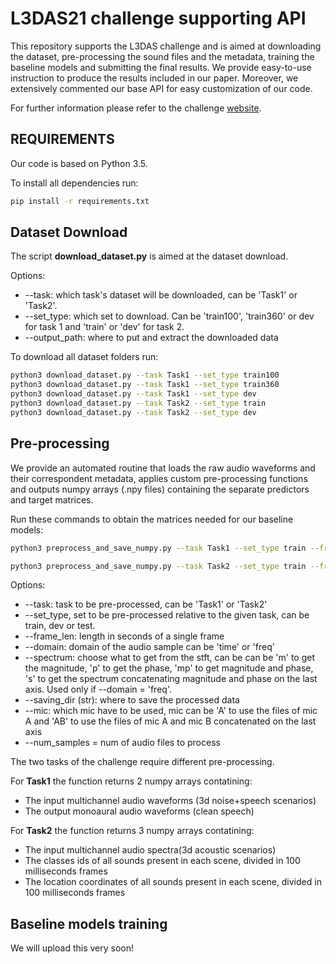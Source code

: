 # L3DAS21 challenge supporting API
This repository supports the L3DAS challenge and is aimed at downloading the dataset, pre-processing the sound files and the metadata, training the baseline models and submitting the final results.
We provide easy-to-use instruction to produce the results included in our paper.
Moreover, we extensively commented our base API for easy customization of our code.

For further information please refer to the challenge [website](https://sites.google.com/uniroma1.it/l3das/home?authuser=0).



## REQUIREMENTS
Our code is based on Python 3.5.

To install all dependencies run:
```bash
pip install -r requirements.txt
```
## Dataset Download
The script **download_dataset.py** is aimed at the dataset download.

Options:
* --task: which task's dataset will be downloaded, can be 'Task1' or 'Task2'.
* --set_type: which set to download. Can be 'train100', 'train360' or dev for task 1 and 'train' or 'dev' for task 2.
* --output_path: where to put and extract the downloaded data

To download all dataset folders run:
```bash
python3 download_dataset.py --task Task1 --set_type train100
python3 download_dataset.py --task Task1 --set_type train360
python3 download_dataset.py --task Task1 --set_type dev
python3 download_dataset.py --task Task2 --set_type train
python3 download_dataset.py --task Task2 --set_type dev
```

## Pre-processing
We provide an automated routine that loads the raw audio waveforms and their correspondent metadata, applies custom pre-processing functions and outputs numpy arrays (.npy files) containing the separate predictors and target matrices.

Run these commands to obtain the matrices needed for our baseline models:
```bash
python3 preprocess_and_save_numpy.py --task Task1 --set_type train --frame_len=20 --domain time --spectrum s --mic AB --num_samples 1 --saving_dir processed

python3 preprocess_and_save_numpy.py --task Task2 --set_type train --frame_len=20 --domain freq --spectrum s --mic AB --num_samples 1 --saving_dir processed
```

Options:
* --task: task to be pre-processed, can be 'Task1' or 'Task2'
* --set_type, set to be pre-processed relative to the given task, can be train, dev or test.
* --frame_len: length in seconds of a single frame
* --domain: domain of the audio sample can be 'time' or 'freq'
* --spectrum: choose what to get from the stft, can be can be 'm' to get the magnitude,  'p' to get the phase,  'mp' to get magnitude and phase,  's' to get the spectrum concatenating magnitude and phase on the last axis. Used only if --domain = 'freq'.
* --saving_dir (str): where to save the processed data
* --mic:  which mic have to be used, mic can be 'A' to use the files of mic A and  'AB' to use the files of mic A and mic B concatenated on the last axis
* --num_samples = num of audio files to process

The two tasks of the challenge require different pre-processing.

For **Task1** the function returns 2 numpy arrays contatining:
* The input multichannel audio waveforms (3d noise+speech scenarios)
* The output monoaural audio waveforms (clean speech)

For **Task2** the function returns 3 numpy arrays contatining:
* The input multichannel audio spectra(3d acoustic scenarios)
* The classes ids of all sounds present in each scene, divided in 100 milliseconds frames
* The location coordinates of all sounds present in each scene, divided in 100 milliseconds frames


## Baseline models training
We will upload this very soon!
